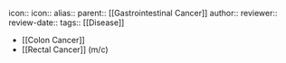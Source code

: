 icon:: 
icon::
alias::
parent:: [[Gastrointestinal Cancer]] 
author::
reviewer::
review-date::
tags:: [[Disease]]

- [[Colon Cancer]]
- [[Rectal Cancer]] (m/c)